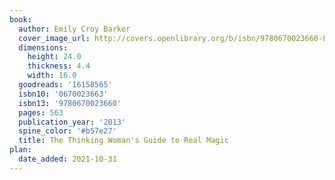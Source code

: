 ```yaml
---
book:
  author: Emily Croy Barker
  cover_image_url: http://covers.openlibrary.org/b/isbn/9780670023660-L.jpg
  dimensions:
    height: 24.0
    thickness: 4.4
    width: 16.0
  goodreads: '16158565'
  isbn10: '0670023663'
  isbn13: '9780670023660'
  pages: 563
  publication_year: '2013'
  spine_color: '#b57e27'
  title: The Thinking Woman's Guide to Real Magic
plan:
  date_added: 2021-10-31
---
```

